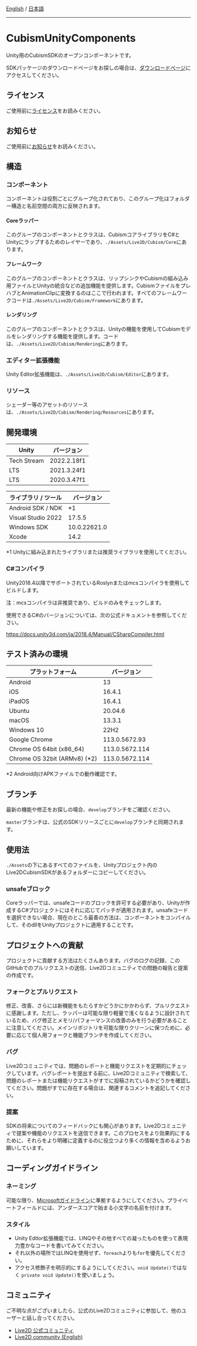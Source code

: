 [English](README.md) / [日本語](README.ja.md)

---

# CubismUnityComponents

Unity用のCubismSDKのオープンコンポーネントです。

SDKパッケージのダウンロードページをお探しの場合は、[ダウンロードページ](https://www.live2d.com/download/cubism-sdk/download-unity/)にアクセスしてください。

## ライセンス

ご使用前に[ライセンス](LICENSE.md)をお読みください。

## お知らせ

ご使用前に[お知らせ](NOTICE.ja.md)をお読みください。

## 構造

### コンポーネント

コンポーネントは役割ごとにグループ化されており、このグループ化はフォルダー構造と名前空間の両方に反映されます。

#### Coreラッパー

このグループのコンポーネントとクラスは、CubismコアライブラリをC#とUnityにラップするためのレイヤーであり、`./Assets/Live2D/Cubism/Core`にあります。

#### フレームワーク

このグループのコンポーネントとクラスは、リップシンクやCubismの組み込み用ファイルとUnityの統合などの追加機能を提供します。CubismファイルをプレハブとAnimationClipに変換するのはここで行われます。すべてのフレームワークコードは`./Assets/Live2D/Cubism/Framework`にあります。

#### レンダリング

このグループのコンポーネントとクラスは、Unityの機能を使用してCubismモデルをレンダリングする機能を提供します。コードは、`./Assets/Live2D/Cubism/Rendering`にあります。

### エディター拡張機能

Unity Editor拡張機能は、`./Assets/Live2D/Cubism/Editor`にあります。

### リソース

シェーダー等のアセットのリソースは、`./Assets/Live2D/Cubism/Rendering/Resources`にあります。

## 開発環境

| Unity | バージョン |
| --- | --- |
| Tech Stream | 2022.2.18f1 |
| LTS | 2021.3.24f1 |
| LTS | 2020.3.47f1 |

| ライブラリ / ツール | バージョン |
| --- | --- |
| Android SDK / NDK | *1 |
| Visual Studio 2022 | 17.5.5 |
| Windows SDK | 10.0.22621.0 |
| Xcode | 14.2 |

*1 Unityに組み込まれたライブラリまたは推奨ライブラリを使用してください。

### C#コンパイラ

Unity2018.4以降でサポートされているRoslynまたはmcsコンパイラを使用してビルドします。

注：mcsコンパイラは非推奨であり、ビルドのみをチェックします。

使用できるC#のバージョンについては、次の公式ドキュメントを参照してください。

https://docs.unity3d.com/ja/2018.4/Manual/CSharpCompiler.html

## テスト済みの環境

| プラットフォーム | バージョン |
| --- | --- |
| Android | 13 |
| iOS | 16.4.1 |
| iPadOS | 16.4.1 |
| Ubuntu | 20.04.6 |
| macOS | 13.3.1 |
| Windows 10 | 22H2 |
| Google Chrome | 113.0.5672.93 |
| Chrome OS 64bit (x86_64) | 113.0.5672.114 |
| Chrome OS 32bit (ARMv8) (*2) | 113.0.5672.114 |

*2 Android向けAPKファイルでの動作確認です。

## ブランチ

最新の機能や修正をお探しの場合、`develop`ブランチをご確認ください。

`master`ブランチは、公式のSDKリリースごとに`develop`ブランチと同期されます。

## 使用法

`./Assets`の下にあるすべてのファイルを、Unityプロジェクト内のLive2DCubismSDKがあるフォルダーにコピーしてください。

### unsafeブロック

Coreラッパーでは、unsafeコードのブロックを許可する必要があり、Unityが作成するC#プロジェクトにはそれに応じてパッチが適用されます。unsafeコードを選択できない場合、現在のところ最善の方法は、コンポーネントをコンパイルして、そのdllをUnityプロジェクトに適用することです。

## プロジェクトへの貢献

プロジェクトに貢献する方法はたくさんあります。バグのログの記録、このGitHubでのプルリクエストの送信、Live2Dコミュニティでの問題の報告と提案の作成です。

### フォークとプルリクエスト

修正、改善、さらには新機能をもたらすかどうかにかかわらず、プルリクエストに感謝します。ただし、ラッパーは可能な限り軽量で浅くなるように設計されているため、バグ修正とメモリ/パフォーマンスの改善のみを行う必要があることに注意してください。メインリポジトリを可能な限りクリーンに保つために、必要に応じて個人用フォークと機能ブランチを作成してください。

### バグ

Live2Dコミュニティでは、問題のレポートと機能リクエストを定期的にチェックしています。バグレポートを提出する前に、Live2Dコミュニティで検索して、問題のレポートまたは機能リクエストがすでに投稿されているかどうかを確認してください。問題がすでに存在する場合は、関連するコメントを追記してください。

### 提案

SDKの将来についてのフィードバックにも関心があります。Live2Dコミュニティで提案や機能のリクエストを送信できます。このプロセスをより効果的にするために、それらをより明確に定義するのに役立つより多くの情報を含めるようお願いしています。

## コーディングガイドライン

### ネーミング

可能な限り、[Microsoftガイドライン](https://msdn.microsoft.com/en-us/library/ms229002(v=vs.110).aspx)に準拠するようにしてください。プライベートフィールドには、アンダースコアで始まる小文字の名前を付けます。

### スタイル

- Unity Editor拡張機能では、LINQやその他すべての凝ったものを使って表現力豊かなコードを書いてみてください。
- それ以外の場所ではLINQを使用せず、`foreach`よりも`for`を優先してください。
- アクセス修飾子を明示的にするようにしてください。`void Update()`ではなく `private void Update()`を使いましょう。

## コミュニティ

ご不明な点がございましたら、公式のLive2Dコミュニティに参加して、他のユーザーと話し合ってください。

- [Live2D 公式コミュニティ](https://creatorsforum.live2d.com/)
- [Live2D community (English)](https://community.live2d.com/)
